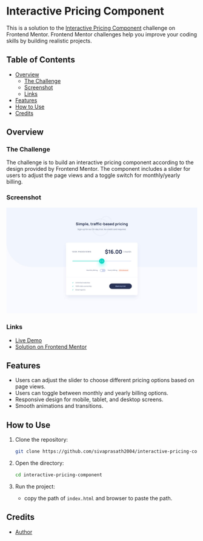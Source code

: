 # Interactive Pricing Component

This is a solution to the [Interactive Pricing Component](https://www.frontendmentor.io/challenges/interactive-pricing-component-t0m8PIyY8/hub) challenge on Frontend Mentor. Frontend Mentor challenges help you improve your coding skills by building realistic projects.

## Table of Contents

- [Overview](#overview)
  - [The Challenge](#the-challenge)
  - [Screenshot](#screenshot)
  - [Links](#links)
- [Features](#features)
- [How to Use](#how-to-use)
- [Credits](#credits)

## Overview

### The Challenge

The challenge is to build an interactive pricing component according to the design provided by Frontend Mentor. The component includes a slider for users to adjust the page views and a toggle switch for monthly/yearly billing.

### Screenshot

![Interactive Pricing Component Preview](./design/desktop-design.jpg)

### Links

- [Live Demo](https://sivaprasath2004.github.io/interactive-pricing-component/)
- [Solution on Frontend Mentor](https://www.frontendmentor.io/solutions/responsive-interactivepricingcomponent-CLddUtY7tj)

## Features

- Users can adjust the slider to choose different pricing options based on page views.
- Users can toggle between monthly and yearly billing options.
- Responsive design for mobile, tablet, and desktop screens.
- Smooth animations and transitions.

## How to Use

1. Clone the repository:

   ```bash
   git clone https://github.com/sivaprasath2004/interactive-pricing-component.git
   ```

2. Open the directory:

   ```bash
   cd interactive-pricing-component
   ```

3. Run the project:
   - copy the path of `index.html` and browser to paste the path.

## Credits

- [Author](https://github.com/sivaprasath2004)
